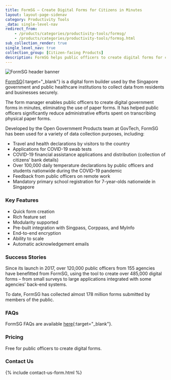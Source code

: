 ```yaml
---
title: FormSG — Create Digital Forms for Citizens in Minutes  
layout: layout-page-sidenav
category: Productivity Tools
_data: single-level-nav
redirect_from:
    - /products/categories/productivity-tools/formsg/
    - /products/categories/productivity-tools/formsg.html
sub_collection_render: true
single_level_nav: true
collection_group: [Citizen-facing Products]
description: FormSG helps public officers to create digital forms for citizens conveniently and securely. Find out more!
---
```


![FormSG header banner](/assets/img/FormSG-HeaderBanner-v1.png)

[FormSG](https://form.gov.sg/){:target="_blank"} is a digital form builder used by the Singapore government and public healthcare institutions to collect data from residents and businesses securely.

The form manager enables public officers to create digital government forms in minutes, eliminating the use of paper forms. It has helped public officers significantly reduce administrative efforts spent on transcribing physical paper forms.

Developed by the Open Government Products team at GovTech, FormSG has been used for a variety of data collection purposes, including:
- Travel and health declarations by visitors to the country
- Applications for COVID-19 swab tests
- COVID-19 financial assistance applications and distribution (collection of citizens’ bank details)
- Over 100,000 daily temperature declarations by public officers and students nationwide during the COVID-19 pandemic
- Feedback from public officers on remote work
- Mandatory primary school registration for 7-year-olds nationwide in Singapore

### Key Features

- Quick form creation
- Rich feature set
- Modularity supported
- Pre-built integration with Singpass, Corppass, and MyInfo
- End-to-end encryption
- Ability to scale
- Automatic acknowledgement emails

### Success Stories

Since its launch in 2017, over 120,000 public officers from 155 agencies have benefitted from FormSG, using the tool to create over 485,000 digital forms – from small surveys to large applications integrated with some agencies' back-end systems.

To date, FormSG has collected almost 178 million forms submitted by members of the public.

### FAQs

FormSG FAQs are available [here](https://guide.form.gov.sg/faq/){:target="_blank"}.

### Pricing

Free for public officers to create digital forms.

### Contact Us

{% include contact-us-form.html %}
